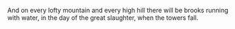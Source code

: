 And on every lofty mountain and every high hill there will be brooks running with water, in the day of the great slaughter, when the towers fall.
